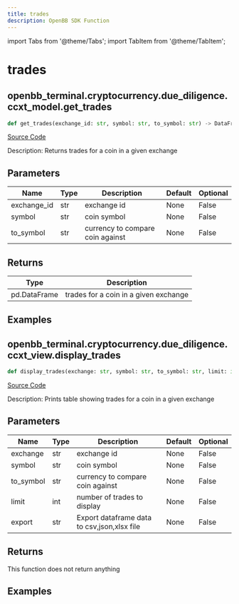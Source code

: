 ```yaml
---
title: trades
description: OpenBB SDK Function
---
```


import Tabs from '@theme/Tabs';
import TabItem from '@theme/TabItem';

# trades

<Tabs>
<TabItem value="model" label="Model" default>

## openbb_terminal.cryptocurrency.due_diligence.ccxt_model.get_trades

```python title='openbb_terminal/cryptocurrency/due_diligence/ccxt_model.py'
def get_trades(exchange_id: str, symbol: str, to_symbol: str) -> DataFrame
```
[Source Code](https://github.com/OpenBB-finance/OpenBBTerminal/tree/main/openbb_terminal/cryptocurrency/due_diligence/ccxt_model.py#L70)

Description: Returns trades for a coin in a given exchange

## Parameters

| Name | Type | Description | Default | Optional |
| ---- | ---- | ----------- | ------- | -------- |
| exchange_id | str | exchange id | None | False |
| symbol | str | coin symbol | None | False |
| to_symbol | str | currency to compare coin against | None | False |

## Returns

| Type | Description |
| ---- | ----------- |
| pd.DataFrame | trades for a coin in a given exchange |

## Examples



</TabItem>
<TabItem value="view" label="View">

## openbb_terminal.cryptocurrency.due_diligence.ccxt_view.display_trades

```python title='openbb_terminal/cryptocurrency/due_diligence/ccxt_view.py'
def display_trades(exchange: str, symbol: str, to_symbol: str, limit: int, export: str) -> None
```
[Source Code](https://github.com/OpenBB-finance/OpenBBTerminal/tree/main/openbb_terminal/cryptocurrency/due_diligence/ccxt_view.py#L63)

Description: Prints table showing trades for a coin in a given exchange

## Parameters

| Name | Type | Description | Default | Optional |
| ---- | ---- | ----------- | ------- | -------- |
| exchange | str | exchange id | None | False |
| symbol | str | coin symbol | None | False |
| to_symbol | str | currency to compare coin against | None | False |
| limit | int | number of trades to display | None | False |
| export | str | Export dataframe data to csv,json,xlsx file | None | False |

## Returns

This function does not return anything

## Examples



</TabItem>
</Tabs>